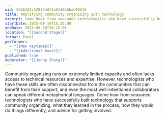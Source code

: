 ```yaml
---
uid: 363b122c528f54df4a0446b6bab05515
title: Amplifying community organizing with technology
excerpt: Come hear from seasoned technologists who have successfully built technology that supports community organizing, what they learned in the process, how they would do things differently, and advice for getting involved.
startDate: 2025-08-16T15:35:00
endDate: 2025-08-16T16:25:00
location: "[[Second Stage]]"
format: Panel
performer:
  - "[[Max Veytsman]]"
  - "[[Additional Guest]]"
published: true
moderator: "[[Jenny Zhang]]"
---
```

Community organizing runs on extremely limited capacity and often lacks access to technical resources and expertise. However, technologists who have these skills are often disconnected from the communities that can benefit from their support, and even the most well-intentioned collaborators can speak different metaphorical languages. Come hear from seasoned technologists who have successfully built technology that supports community organizing, what they learned in the process, how they would do things differently, and advice for getting involved.